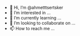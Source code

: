 - 👋 Hi, I’m @ahmetttsertsker
- 👀 I’m interested in ...
- 🌱 I’m currently learning ...
- 💞️ I’m looking to collaborate on ...
- 📫 How to reach me ...

<!---
ahmetttsertsker/ahmetttsertsker is a ✨ special ✨ repository because its `README.md` (this file) appears on your GitHub profile.
You can click the Preview link to take a look at your changes.
--->
